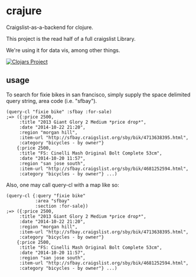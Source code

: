 crajure
=======

Craigslist-as-a-backend for clojure.

This project is the read half of a full craigslist Library.

We're using it for data vis, among other things.

[![Clojars Project](http://clojars.org/crajure/latest-version.svg)](http://clojars.org/crajure)

usage
---
To search for fixie bikes in san francisco, simply supply the space delimited query string, area code (i.e. "sfbay").

```{clojure}
(query-cl "fixie bike" :sfbay :for-sale)
;=> ({:price 2500,
     :title "2013 Giant Glory 2 Medium *price drop*",
     :date "2014-10-22 21:20",
     :region "morgan hill",
     :item-url "http://sfbay.craigslist.org/sby/bik/4713638395.html",
     :category "bicycles - by owner"}
    {:price 2500,
     :title "FS: Cinelli Mash Original Bolt Complete 53cm",
     :date "2014-10-20 11:57",
     :region "san jose south",
     :item-url "http://sfbay.craigslist.org/sby/bik/4681252594.html",
     :category "bicycles - by owner"} ...)
```



Also, one may call query-cl with a map like so:

```{clojure}
(query-cl {:query "fixie bike"
           :area "sfbay"
           :section :for-sale})
;=> ({:price 2500,
     :title "2013 Giant Glory 2 Medium *price drop*",
     :date "2014-10-22 21:20",
     :region "morgan hill",
     :item-url "http://sfbay.craigslist.org/sby/bik/4713638395.html",
     :category "bicycles - by owner"}
    {:price 2500,
     :title "FS: Cinelli Mash Original Bolt Complete 53cm",
     :date "2014-10-20 11:57",
     :region "san jose south",
     :item-url "http://sfbay.craigslist.org/sby/bik/4681252594.html",
     :category "bicycles - by owner"} ...)
```

